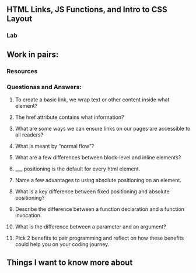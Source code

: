 ## HTML Links, JS Functions, and Intro to CSS Layout
### Lab

Work in pairs:
- 
### Resources

### Questionas and Answers:
1. To create a basic link, we wrap text or other content inside what element?  

2. The href attribute contains what information?  

3. What are some ways we can ensure links on our pages are accessible to all readers?  

4. What is meant by “normal flow”?  

5. What are a few differences between block-level and inline elements?  

6. ___ positioning is the default for every html element.  

7. Name a few advantages to using absolute positioning on an element.  

8. What is a key difference between fixed positioning and absolute positioning?  

9. Describe the difference between a function declaration and a function invocation.  

10. What is the difference between a parameter and an argument?  

11. Pick 2 benefits to pair programming and reflect on how these benefits could help you on your coding journey.

## Things I want to know more about